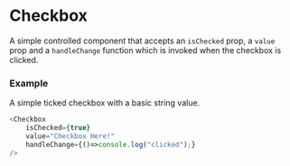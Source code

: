 # Checkbox

A simple controlled component that accepts an `isChecked` prop, a `value` prop and a `handleChange` function which is invoked when the checkbox is clicked.

### Example

A simple ticked checkbox with a basic string value.

```javascript
<Checkbox
    isChecked={true}
    value="Checkbox Here!"
    handleChange={()=>console.log("clicked");}
/>
```
